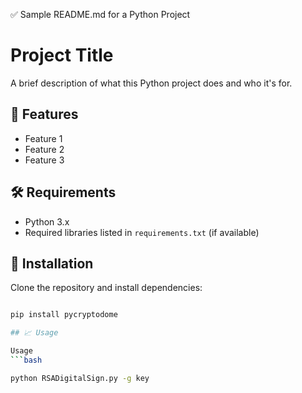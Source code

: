 ✅ Sample README.md for a Python Project
# Project Title

A brief description of what this Python project does and who it's for.

## 🚀 Features

- Feature 1
- Feature 2
- Feature 3

## 🛠️ Requirements

- Python 3.x
- Required libraries listed in `requirements.txt` (if available)

## 🧰 Installation

Clone the repository and install dependencies:

```bash

pip install pycryptodome

## 📈 Usage

Usage
```bash

python RSADigitalSign.py -g key

